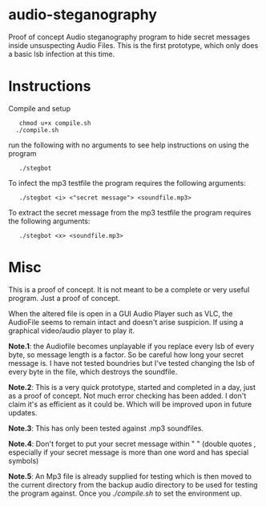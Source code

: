 # audio-steganography

Proof of concept Audio steganography program to hide secret messages inside unsuspecting Audio Files. This is the first prototype, which only does a basic lsb infection at this time.

# Instructions

Compile and setup

       chmod u+x compile.sh
      ./compile.sh
      
run the following with no arguments to see help instructions on using the program
          
       ./stegbot
       
To infect the mp3 testfile the program requires the following arguments:

       ./stegbot <i> <"secret message"> <soundfile.mp3> 
       
To extract the secret message from the mp3 testfile the program requires the following arguments:

       ./stegbot <x> <soundfile.mp3>
       
       

# Misc

This is a proof of concept. It is not meant to be a complete or very useful program. Just a proof of concept.

When the altered file is open in a GUI Audio Player such as VLC, the AudioFile seems to remain intact and doesn't arise suspicion. If using a graphical
video/audio player to play it.



**Note.1**: the Audiofile becomes unplayable if you replace every lsb of every byte, so message length is a factor. So be careful how long your secret message is. I have not tested boundries but I've tested changing the lsb of every byte in the file, which destroys the soundfile.


**Note.2**: This is a very quick prototype, started and completed in a day, just as a proof of concept. Not much error checking has been added. I don't claim it's as efficient as it could be. Which will be improved upon in future updates.


**Note.3**: This has only been tested against .mp3 soundfiles.


**Note.4**: Don't forget to put your secret message within " " (double quotes , especially if your secret message is more than one word and has special symbols)

**Note.5**: An Mp3 file is already supplied for testing which is then moved to the current directory from the backup audio directory to be used for testing the program against. Once you *./compile.sh* to set the environment up.

